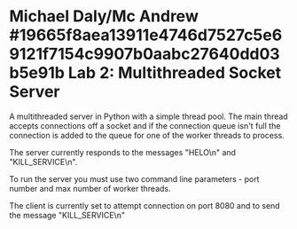 Michael Daly/Mc Andrew #19665f8aea13911e4746d7527c5e69121f7154c9907b0aabc27640dd03b5e91b
Lab 2: Multithreaded Socket Server
==========

A multithreaded server in Python with a simple thread pool. The main thread accepts connections off a socket and if the connection queue isn't full the connection is added to the queue for one of the worker threads to process.

The server currently responds to the messages "HELO\n" and "KILL_SERVICE\n".

To run the server you must use two command line parameters - port number and max number of worker threads.

The client is currently set to attempt connection on port 8080 and to send the message "KILL_SERVICE\n"



